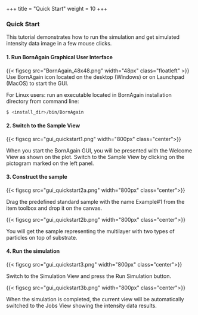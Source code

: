 +++
title = "Quick Start"
weight = 10
+++

### Quick Start

This tutorial demonstrates how to run the simulation and get simulated intensity data image in a few mouse clicks.

#### 1. Run BornAgain Graphical User Interface
{{< figscg src="BornAgain_48x48.png" width="48px" class="floatleft" >}}
Use BornAgain icon located on the desktop (Windows) or on Launchpad (MacOS) to start the GUI.

For Linux users: run an executable located in BornAgain installation directory from command line:
```bash
$ <install_dir>/bin/BornAgain
```

#### 2. Switch to the Sample View

{{< figscg src="gui_quickstart1.png" width="800px" class="center">}}

When you start the BornAgain GUI, you will be presented with the Welcome View as shown on the plot. Switch to the Sample View by clicking on the pictogram marked on the left panel.

#### 3. Construct the sample

{{< figscg src="gui_quickstart2a.png" width="800px" class="center">}}

Drag the predefined standard sample with the name Example#1  from the item toolbox and drop it on the canvas.

{{< figscg src="gui_quickstart2b.png" width="800px" class="center">}}

You will get the sample representing the multilayer with two types of particles on top of substrate. 

#### 4. Run the simulation

{{< figscg src="gui_quickstart3.png" width="800px" class="center">}}

Switch to the Simulation View and press the Run Simulation button.

{{< figscg src="gui_quickstart3b.png" width="800px" class="center">}}

When the simulation is completed, the current view will be automatically switched to the Jobs View showing the intensity data results.